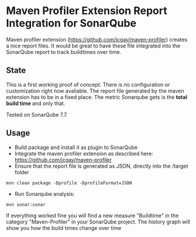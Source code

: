 # Maven Profiler Extension Report Integration for SonarQube

Maven profiler extension (https://github.com/jcgay/maven-profiler) creates a nice report files. 
It would be great to have these file integrated into the SonarQube report to track buildtimes over time.

## State

This is a first working proof of concept. There is no configuration or customization right now avaliable. 
The report file generated by the maven extension has to be in a fixed place. The metric Sonarqube gets is 
the **total build time** and only that. 

Tested on SonarQube 7.7.

## Usage

* Build package and install it as plugin to SonarQube
* Integrate the maven profiler extension as described here: https://github.com/jcgay/maven-profiler
* Ensure that the report file is generated as JSON, directly into the /target folder
```
mvn clean package -Dprofile -DprofileFormat=JSON
```
* Run Sonarqube analysis:
```
mvn sonar:sonar
```

If everything worked fine you will find a new measure "Buildtime" in the category "Maven-Profiler" 
in your SonarQube project. The history graph will show you how the build times change over time
